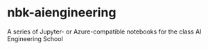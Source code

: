 # nbk-aiengineering
A series of Jupyter- or Azure-compatible notebooks for the class AI Engineering School
